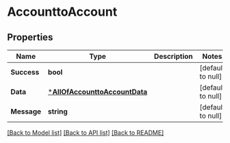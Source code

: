 # AccounttoAccount

## Properties
Name | Type | Description | Notes
------------ | ------------- | ------------- | -------------
**Success** | **bool** |  | [default to null]
**Data** | [***AllOfAccounttoAccountData**](AllOfAccounttoAccountData.md) |  | [default to null]
**Message** | **string** |  | [default to null]

[[Back to Model list]](../README.md#documentation-for-models) [[Back to API list]](../README.md#documentation-for-api-endpoints) [[Back to README]](../README.md)

